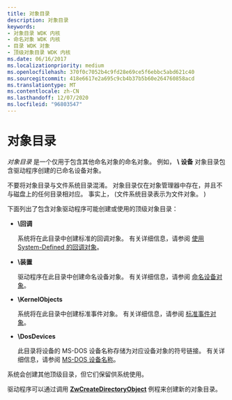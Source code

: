 ```yaml
---
title: 对象目录
description: 对象目录
keywords:
- 对象目录 WDK 内核
- 命名对象 WDK 内核
- 目录 WDK 对象
- 顶级对象目录 WDK 内核
ms.date: 06/16/2017
ms.localizationpriority: medium
ms.openlocfilehash: 370f0c7052b4c9fd28e69ce5f6ebbc5abd621c40
ms.sourcegitcommit: 418e6617e2a695c9cb4b37b5b60e264760858acd
ms.translationtype: MT
ms.contentlocale: zh-CN
ms.lasthandoff: 12/07/2020
ms.locfileid: "96803547"
---
```

# <a name="object-directories"></a>对象目录





*对象目录* 是一个仅用于包含其他命名对象的命名对象。 例如， **\\ 设备** 对象目录包含驱动程序创建的已命名设备对象。

不要将对象目录与文件系统目录混淆。 对象目录仅在对象管理器中存在，并且不与磁盘上的任何目录相对应。 事实上， (文件系统目录表示为文件对象。 ) 

下面列出了包含对象驱动程序可能创建或使用的顶级对象目录：

-   **\\回调**

    系统将在此目录中创建标准的回调对象。 有关详细信息，请参阅 [使用 System-Defined 的回调对象](using-a-system-defined-callback-object.md)。

-   **\\装置**

    驱动程序在此目录中创建命名设备对象。 有关详细信息，请参阅 [命名设备对象](named-device-objects.md)。

-   **\\KernelObjects**

    系统将在此目录中创建标准事件对象。 有关详细信息，请参阅 [标准事件对象](standard-event-objects.md)。

-   **\\DosDevices**

    此目录将设备的 MS-DOS 设备名称存储为对应设备对象的符号链接。 有关详细信息，请参阅 [MS-DOS 设备名称](introduction-to-ms-dos-device-names.md)。

系统会创建其他顶级目录，但它们保留供系统使用。

驱动程序可以通过调用 [**ZwCreateDirectoryObject**](/windows-hardware/drivers/ddi/wdm/nf-wdm-zwcreatedirectoryobject) 例程来创建新的对象目录。

 

